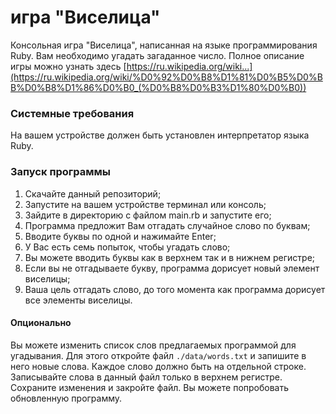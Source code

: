 # игра "Виселица"

Консольная игра "Виселица", написанная на языке программирования Ruby. 
Вам необходимо угадать загаданное число.
Полное описание игры можно узнать здесь [https://ru.wikipedia.org/wiki...](https://ru.wikipedia.org/wiki/%D0%92%D0%B8%D1%81%D0%B5%D0%BB%D0%B8%D1%86%D0%B0_(%D0%B8%D0%B3%D1%80%D0%B0))
### Системные требования
На вашем устройстве должен быть установлен интерпретатор языка Ruby.
### Запуск программы
1. Скачайте данный репозиторий; 
2. Запустите на вашем устройстве терминал или консоль;
3. Зайдите в директорию с файлом main.rb и запустите его;
4. Программа предложит Вам отгадать случайное слово по буквам;
5. Вводите буквы по одной и нажимайте Enter;
6. У Вас есть семь попыток, чтобы угадать слово;
7. Вы можете вводить буквы как в верхнем так и в нижнем регистре;
8. Если вы не отгадываете букву, программа дорисует новый элемент виселицы;
9. Ваша цель отгадать слово, до того момента как программа дорисует все элементы виселицы.

#### Опционально
Вы можете изменить список слов предлагаемых программой для угадывания.
Для этого откройте файл `./data/words.txt` и запишите в него новые слова.
Каждое слово должно быть на отдельной строке. 
Записывайте слова в данный файл только в верхнем регистре.
Сохраните изменения и закройте файл. Вы можете попробовать обновленную программу.
